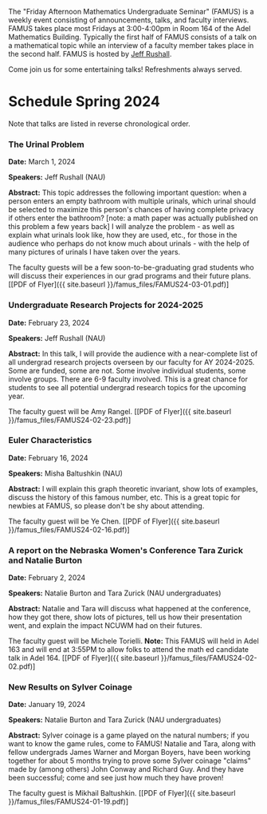 The "Friday Afternoon Mathematics Undergraduate Seminar" (FAMUS) is a weekly event consisting of announcements, talks, and faculty interviews.  FAMUS takes place most Fridays at 3:00-4:00pm in Room 164 of the Adel Mathematics Building.  Typically the first half of FAMUS consists of a talk on a mathematical topic while an interview of a faculty member takes place in the second half. FAMUS is hosted by [Jeff Rushall](https://nau.edu/cefns/natsci/math/directory-full-time/rushall-jeff/).

Come join us for some entertaining talks!  Refreshments always served.

# Schedule Spring 2024 #

Note that talks are listed in reverse chronological order.

### The Urinal Problem

**Date:** March 1, 2024

**Speakers:** Jeff Rushall (NAU)

**Abstract:** This topic addresses the following important question: when a person enters an empty bathroom with multiple urinals, which urinal should be selected to maximize this person's chances of having complete privacy if others enter the bathroom?  [note: a math paper was actually published on this problem a few years back]  I will analyze the problem - as well as explain what urinals look like, how they are used, etc., for those in the audience who perhaps do not know much about urinals - with the help of many pictures of urinals I have taken over the years.  

The faculty guests will be a few soon-to-be-graduating grad students who will discuss their experiences in our grad programs and their future plans. [[PDF of Flyer]({{ site.baseurl }}/famus_files/FAMUS24-03-01.pdf)]

### Undergraduate Research Projects for 2024-2025

**Date:** February 23, 2024

**Speakers:** Jeff Rushall (NAU)

**Abstract:** In this talk, I will provide the audience with a near-complete list of all undergrad research projects overseen by our faculty for AY 2024-2025.  Some are funded, some are not.  Some involve individual students, some involve groups.  There are 6-9 faculty involved.  This is a great chance for students to see all potential undergrad research topics for the upcoming year.

The faculty guest will be Amy Rangel. [[PDF of Flyer]({{ site.baseurl }}/famus_files/FAMUS24-02-23.pdf)]

### Euler Characteristics

**Date:** February 16, 2024

**Speakers:** Misha Baltushkin (NAU)

**Abstract:** I will explain this graph theoretic invariant, show lots of examples, discuss the history of this famous number, etc.  This is a great topic for newbies at FAMUS, so please don't be shy about attending.  

The faculty guest will be Ye Chen. [[PDF of Flyer]({{ site.baseurl }}/famus_files/FAMUS24-02-16.pdf)]

### A report on the Nebraska Women's Conference Tara Zurick and Natalie Burton

**Date:** February 2, 2024

**Speakers:** Natalie Burton and Tara Zurick (NAU undergraduates)

**Abstract:** Natalie and Tara will discuss what happened at the conference, how they got there, show lots of pictures, tell us how their presentation went, and explain the impact NCUWM had on their futures.  

The faculty guest will be Michele Torielli.  **Note:** This FAMUS will held in Adel 163 and will end at 3:55PM to allow folks to attend the math ed candidate talk in Adel 164.  [[PDF of Flyer]({{ site.baseurl }}/famus_files/FAMUS24-02-02.pdf)]

### New Results on Sylver Coinage

**Date:** January 19, 2024

**Speakers:** Natalie Burton and Tara Zurick (NAU undergraduates)

**Abstract:** Sylver coinage is a game played on the natural numbers; if you want to know the game rules, come to FAMUS!  Natalie and Tara, along with fellow undergrads James Warner and Morgan Boyers, have been working together for about 5 months trying to prove some Sylver coinage "claims" made by (among others) John Conway and Richard Guy.  And they have been successful; come and see just how much they have proven!  

The faculty guest is Mikhail Baltushkin.  [[PDF of Flyer]({{ site.baseurl }}/famus_files/FAMUS24-01-19.pdf)]